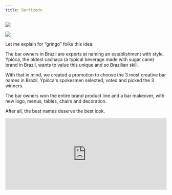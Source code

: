 ```yaml
---
title: Bartizado
---
```

  <div class="img-idea">


![](https://ucarecdn.com/f56fa750-1767-445a-b1ce-024f76269319/)

![](https://ucarecdn.com/8bda9c89-10c4-439e-ac0a-9405c9c4d7be/)


  </div>
</div>

<div class="post-container">
  <div class="text-idea">


Let me explain for “gringo” folks this idea:

The bar owners in Brazil are experts at naming an establishment with style. Ypióca, the oldest cachaça (a typical beverage made with sugar cane) brand in Brazil, wants to value this unique and so Brazilian skill.

With that in mind, we created a promotion to choose the 3 most creative bar names in Brazil. Ypióca's spokesmen selected, voted and picked the 3 winners.

The bar owners won the entire brand product line and a bar makeover, with new logo, menus, tables, chairs and decoration.

After all, the best names deserve the best look.
  </div>


<div style="padding:44.32% 0 0 0;position:relative;"><iframe src="https://player.vimeo.com/video/347774700?title=0&byline=0&portrait=0" style="position:absolute;top:0;left:0;width:100%;height:100%;" frameborder="0" allow="autoplay; fullscreen" allowfullscreen></iframe></div><script src="https://player.vimeo.com/api/player.js"></script>